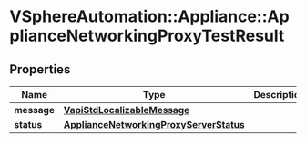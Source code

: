 # VSphereAutomation::Appliance::ApplianceNetworkingProxyTestResult

## Properties
Name | Type | Description | Notes
------------ | ------------- | ------------- | -------------
**message** | [**VapiStdLocalizableMessage**](VapiStdLocalizableMessage.md) |  | 
**status** | [**ApplianceNetworkingProxyServerStatus**](ApplianceNetworkingProxyServerStatus.md) |  | 


